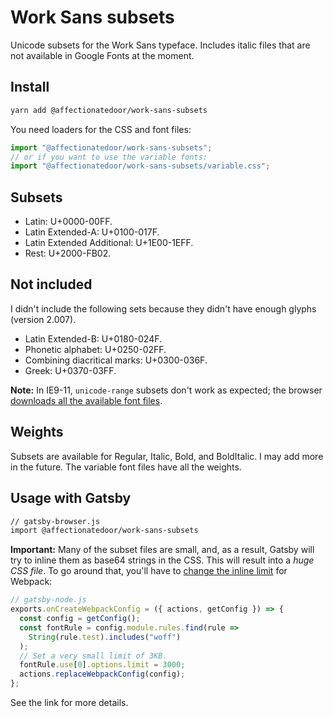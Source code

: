 # Work Sans subsets

Unicode subsets for the Work Sans typeface. Includes italic files that are not available in Google Fonts at the moment.

## Install

```bash
yarn add @affectionatedoor/work-sans-subsets
```

You need loaders for the CSS and font files:

```js
import "@affectionatedoor/work-sans-subsets";
// or if you want to use the variable fonts:
import "@affectionatedoor/work-sans-subsets/variable.css";
```

## Subsets

- Latin: U+0000-00FF.
- Latin Extended-A: U+0100-017F.
- Latin Extended Additional: U+1E00-1EFF.
- Rest: U+2000-FB02.

## Not included

I didn't include the following sets because they didn't have enough glyphs (version 2.007).

- Latin Extended-B: U+0180-024F.
- Phonetic alphabet: U+0250-02FF.
- Combining diacritical marks: U+0300-036F.
- Greek: U+0370-03FF.

**Note:** In IE9-11, `unicode-range` subsets don't work as expected; the browser [downloads all the available font files](https://caniuse.com/#feat=font-unicode-range).

## Weights

Subsets are available for Regular, Italic, Bold, and BoldItalic. I may add more in the future. The variable font files have all the weights.

## Usage with Gatsby

```bash
// gatsby-browser.js
import @affectionatedoor/work-sans-subsets
```

**Important:** Many of the subset files are small, and, as a result, Gatsby will try to inline them as base64 strings in the CSS. This will result into a _huge CSS file_. To go around that, you'll have to [change the inline limit](https://github.com/KyleAMathews/typefaces/issues/104) for Webpack:

```js
// gatsby-node.js
exports.onCreateWebpackConfig = ({ actions, getConfig }) => {
  const config = getConfig();
  const fontRule = config.module.rules.find(rule =>
    String(rule.test).includes("woff")
  );
  // Set a very small limit of 3KB.
  fontRule.use[0].options.limit = 3000;
  actions.replaceWebpackConfig(config);
};
```

See the link for more details.
